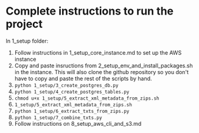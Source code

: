 # Complete instructions to run the project

In 1_setup folder:
1. Follow instructions in 1_setup_core_instance.md to set up the AWS instance
2. Copy and paste insructions from 2_setup_env_and_install_packages.sh in the instance. This will also clone the github repository so you don't have to copy and paste the rest of the scripts by hand.
3. `python 1_setup/3_create_postgres_db.py`
4. `python 1_setup/4_create_postgres_tables.py`
5. `chmod u+x 1_setup/5_extract_xml_metadata_from_zips.sh`
6. `1_setup/5_extract_xml_metadata_from_zips.sh`
7. `python 1_setup/6_extract_txts_from_zips.py`
8. `python 1_setup/7_combine_txts.py`
9. Follow instructions on 8_setup_aws_cli_and_s3.md

